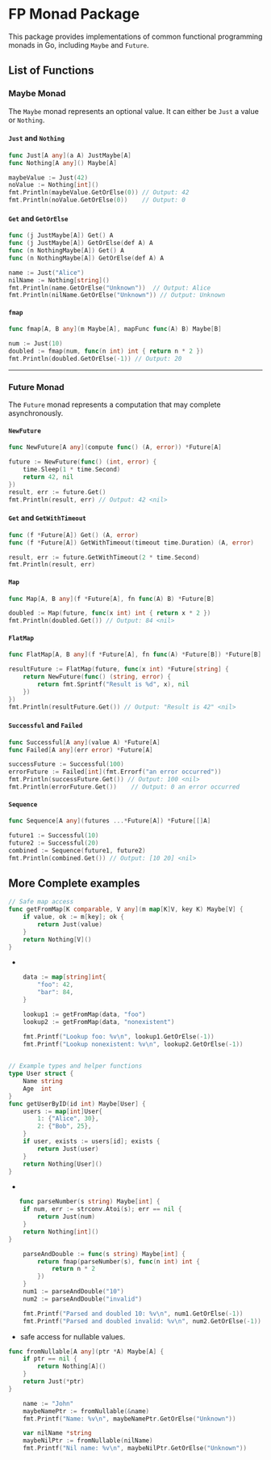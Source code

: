 # FP Monad Package
This package provides implementations of common functional programming monads in Go, including `Maybe` and `Future`.

## List of Functions

### Maybe Monad
The `Maybe` monad represents an optional value. It can either be `Just` a value or `Nothing`.

#### `Just` and `Nothing`
```go
func Just[A any](a A) JustMaybe[A]
func Nothing[A any]() Maybe[A]
```
```go
maybeValue := Just(42)
noValue := Nothing[int]()
fmt.Println(maybeValue.GetOrElse(0)) // Output: 42
fmt.Println(noValue.GetOrElse(0))    // Output: 0
```

#### `Get` and `GetOrElse`
```go
func (j JustMaybe[A]) Get() A
func (j JustMaybe[A]) GetOrElse(def A) A
func (n NothingMaybe[A]) Get() A
func (n NothingMaybe[A]) GetOrElse(def A) A
```
```go
name := Just("Alice")
nilName := Nothing[string]()
fmt.Println(name.GetOrElse("Unknown"))  // Output: Alice
fmt.Println(nilName.GetOrElse("Unknown")) // Output: Unknown
```

#### `fmap`
```go
func fmap[A, B any](m Maybe[A], mapFunc func(A) B) Maybe[B]
```
```go
num := Just(10)
doubled := fmap(num, func(n int) int { return n * 2 })
fmt.Println(doubled.GetOrElse(-1)) // Output: 20
```

---

### Future Monad
The `Future` monad represents a computation that may complete asynchronously.

#### `NewFuture`
```go
func NewFuture[A any](compute func() (A, error)) *Future[A]
```
```go
future := NewFuture(func() (int, error) {
    time.Sleep(1 * time.Second)
    return 42, nil
})
result, err := future.Get()
fmt.Println(result, err) // Output: 42 <nil>
```

#### `Get` and `GetWithTimeout`
```go
func (f *Future[A]) Get() (A, error)
func (f *Future[A]) GetWithTimeout(timeout time.Duration) (A, error)
```
```go
result, err := future.GetWithTimeout(2 * time.Second)
fmt.Println(result, err)
```

#### `Map`
```go
func Map[A, B any](f *Future[A], fn func(A) B) *Future[B]
```
```go
doubled := Map(future, func(x int) int { return x * 2 })
fmt.Println(doubled.Get()) // Output: 84 <nil>
```

#### `FlatMap`
```go
func FlatMap[A, B any](f *Future[A], fn func(A) *Future[B]) *Future[B]
```
```go
resultFuture := FlatMap(future, func(x int) *Future[string] {
    return NewFuture(func() (string, error) {
        return fmt.Sprintf("Result is %d", x), nil
    })
})
fmt.Println(resultFuture.Get()) // Output: "Result is 42" <nil>
```

#### `Successful` and `Failed`
```go
func Successful[A any](value A) *Future[A]
func Failed[A any](err error) *Future[A]
```
```go
successFuture := Successful(100)
errorFuture := Failed[int](fmt.Errorf("an error occurred"))
fmt.Println(successFuture.Get()) // Output: 100 <nil>
fmt.Println(errorFuture.Get())    // Output: 0 an error occurred
```

#### `Sequence`
```go
func Sequence[A any](futures ...*Future[A]) *Future[[]A]
```
```go
future1 := Successful(10)
future2 := Successful(20)
combined := Sequence(future1, future2)
fmt.Println(combined.Get()) // Output: [10 20] <nil>
```

## More Complete examples

```go
// Safe map access
func getFromMap[K comparable, V any](m map[K]V, key K) Maybe[V] {
	if value, ok := m[key]; ok {
		return Just(value)
	}
	return Nothing[V]()
}
```
 - 
```go
 	data := map[string]int{
		"foo": 42,
		"bar": 84,
	}

	lookup1 := getFromMap(data, "foo")
	lookup2 := getFromMap(data, "nonexistent")

	fmt.Printf("Lookup foo: %v\n", lookup1.GetOrElse(-1))
	fmt.Printf("Lookup nonexistent: %v\n", lookup2.GetOrElse(-1))
    
```

```go
// Example types and helper functions
type User struct {
	Name string
	Age  int
}
func getUserByID(id int) Maybe[User] {
	users := map[int]User{
		1: {"Alice", 30},
		2: {"Bob", 25},
	}
	if user, exists := users[id]; exists {
		return Just(user)
	}
	return Nothing[User]()
}
```
 -  

```go
   func parseNumber(s string) Maybe[int] {
	if num, err := strconv.Atoi(s); err == nil {
		return Just(num)
	}
	return Nothing[int]()
}     
```
```go
	parseAndDouble := func(s string) Maybe[int] {
		return fmap(parseNumber(s), func(n int) int {
			return n * 2
		})
	}
	num1 := parseAndDouble("10")
	num2 := parseAndDouble("invalid")

	fmt.Printf("Parsed and doubled 10: %v\n", num1.GetOrElse(-1))
	fmt.Printf("Parsed and doubled invalid: %v\n", num2.GetOrElse(-1))

```
 -  safe access for nullable values.

```go
func fromNullable[A any](ptr *A) Maybe[A] {
	if ptr == nil {
		return Nothing[A]()
	}
	return Just(*ptr)
}
```
```go
	name := "John"
	maybeNamePtr := fromNullable(&name)
	fmt.Printf("Name: %v\n", maybeNamePtr.GetOrElse("Unknown"))

	var nilName *string
	maybeNilPtr := fromNullable(nilName)
	fmt.Printf("Nil name: %v\n", maybeNilPtr.GetOrElse("Unknown"))
```

